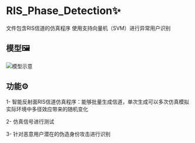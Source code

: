 # **RIS_Phase_Detection**✨

文件包含RIS信道的仿真程序 使用支持向量机（SVM）进行异常用户识别

## **模型**🖼️
![模型示意](https://example.com/screenshot.png)

## **功能**⚙️

1- 智能反射面RIS信道仿真程序：能够批量生成信道，单次生成可以多次仿真模拟实际环境中多径效应带来的随机变化

2- 仿真信号进行测试

3- 针对恶意用户潜在的伪造身份攻击进行识别

